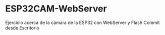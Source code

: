 # ESP32CAM-WebServer
Ejercicio acerca de la cámara de la ESP32 con WebServer y Flash
Commit desde Escritorio
